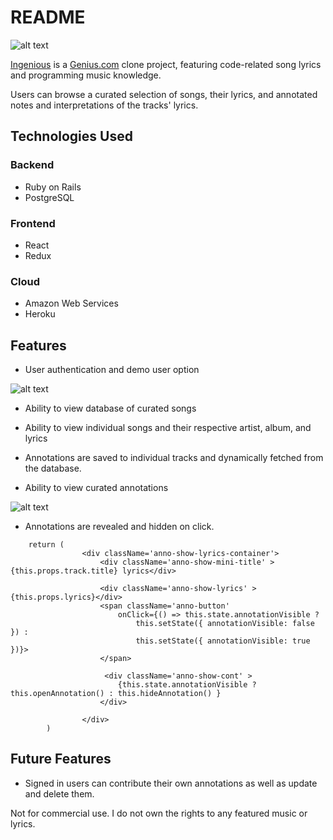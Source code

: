 # README

![alt text](https://ingenious-prod.s3.amazonaws.com/ingenious-logo.png "Ingenious")

[Ingenious](https://ingenious-app.herokuapp.com/#/) is a [Genius.com](https://genius.com/) clone project, featuring code-related song lyrics and programming music knowledge. 

Users can browse a curated selection of songs, their lyrics, and annotated notes and interpretations of the tracks' lyrics. 

## Technologies Used

### Backend
* Ruby on Rails
* PostgreSQL

### Frontend
* React
* Redux

### Cloud
* Amazon Web Services
* Heroku

## Features

* User authentication and demo user option

![alt text](https://ingenious-prod.s3.amazonaws.com/login-new.gif "Ingenious sign in")

* Ability to view database of curated songs

* Ability to view individual songs and their respective artist, album, and lyrics

* Annotations are saved to individual tracks and dynamically fetched from the database.

* Ability to view curated annotations

![alt text](https://ingenious-prod.s3.amazonaws.com/anno-new.gif "Ingenious annotations")

* Annotations are revealed and hidden on click.

```
    return (
                <div className='anno-show-lyrics-container'>
                    <div className='anno-show-mini-title' >{this.props.track.title} lyrics</div>

                    <div className='anno-show-lyrics' >{this.props.lyrics}</div>
                    <span className='anno-button'
                        onClick={() => this.state.annotationVisible ?
                            this.setState({ annotationVisible: false }) :
                            this.setState({ annotationVisible: true })}>
                    </span>
                    
                     <div className='anno-show-cont' >
                        {this.state.annotationVisible ? this.openAnnotation() : this.hideAnnotation() }
                    </div>
            
                </div>
        )
```

## Future Features
* Signed in users can contribute their own annotations as well as update and delete them.


Not for commercial use. I do not own the rights to any featured music or lyrics.

